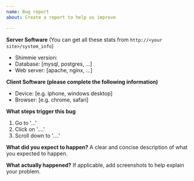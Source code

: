 ```yaml
---
name: Bug report
about: Create a report to help us improve

---
```


**Server Software**
(You can get all these stats from `http://<your site>/system_info`)

 - Shimmie version:
 - Database: [mysql, postgres, ...]
 - Web server: [apache, nginx, ...]

**Client Software (please complete the following information)**
 - Device: [e.g. iphone, windows desktop]
 - Browser: [e.g. chrome, safari]

**What steps trigger this bug**
1. Go to '...'
2. Click on '....'
3. Scroll down to '....'

**What did you expect to happen?**
A clear and concise description of what you expected to happen.

**What actually happened?**
If applicable, add screenshots to help explain your problem.

